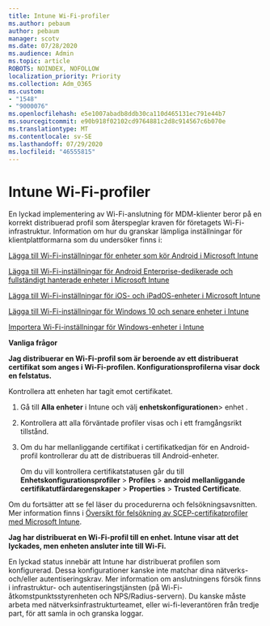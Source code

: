 ```yaml
---
title: Intune Wi-Fi-profiler
ms.author: pebaum
author: pebaum
manager: scotv
ms.date: 07/28/2020
ms.audience: Admin
ms.topic: article
ROBOTS: NOINDEX, NOFOLLOW
localization_priority: Priority
ms.collection: Adm_O365
ms.custom:
- "1548"
- "9000076"
ms.openlocfilehash: e5e1007abadb8ddb30ca110d465131ec791e44b7
ms.sourcegitcommit: e90b918f02102cd9764881c2d8c914567c6b070e
ms.translationtype: MT
ms.contentlocale: sv-SE
ms.lasthandoff: 07/29/2020
ms.locfileid: "46555815"
---
```

# <a name="intune-wi-fi-profiles"></a>Intune Wi-Fi-profiler

En lyckad implementering av Wi-Fi-anslutning för MDM-klienter beror på en korrekt distribuerad profil som återspeglar kraven för företagets Wi-Fi-infrastruktur. Information om hur du granskar lämpliga inställningar för klientplattformarna som du undersöker finns i: 

[Lägga till Wi-Fi-inställningar för enheter som kör Android i Microsoft Intune](https://docs.microsoft.com/intune/wi-fi-settings-android)

[Lägga till Wi-Fi-inställningar för Android Enterprise-dedikerade och fullständigt hanterade enheter i Microsoft Intune](https://docs.microsoft.com/intune/wi-fi-settings-android-enterprise)

[Lägga till Wi-Fi-inställningar för iOS- och iPadOS-enheter i Microsoft Intune](https://docs.microsoft.com/intune/wi-fi-settings-ios)

[Lägga till Wi-Fi-inställningar för Windows 10 och senare enheter i Intune](https://docs.microsoft.com/intune/wi-fi-settings-windows)

[Importera Wi-Fi-inställningar för Windows-enheter i Intune](https://docs.microsoft.com/intune/wi-fi-settings-import-windows-8-1)

**Vanliga frågor**

**Jag distribuerar en Wi-Fi-profil som är beroende av ett distribuerat certifikat som anges i Wi-Fi-profilen. Konfigurationsprofilerna visar dock en felstatus.**

Kontrollera att enheten har tagit emot certifikatet.

1. Gå till **Alla enheter** i Intune och välj **enhetskonfigurationen**> enhet .

2. Kontrollera att alla förväntade profiler visas och i ett framgångsrikt tillstånd.

3. Om du har mellanliggande certifikat i certifikatkedjan för en Android-profil kontrollerar du att de distribueras till Android-enheter.

    Om du vill kontrollera certifikatstatusen går du till **Enhetskonfigurationsprofiler**  >  **Profiles**  >  **android mellanliggande certifikatutfärdaregenskaper**  >  **Properties**  >  **Trusted Certificate**.

Om du fortsätter att se fel läser du procedurerna och felsökningsavsnitten. Mer information finns i [Översikt för felsökning av SCEP-certifikatprofiler med Microsoft Intune](https://support.microsoft.com/help/4457481/troubleshooting-scep-certificate-profile-deployment-in-intune).

**Jag har distribuerat en Wi-Fi-profil till en enhet. Intune visar att det lyckades, men enheten ansluter inte till Wi-Fi.**

En lyckad status innebär att Intune har distribuerat profilen som konfigurerad. Dessa konfigurationer kanske inte matchar dina nätverks- och/eller autentiseringskrav. Mer information om anslutningens försök finns i infrastruktur- och autentiseringstjänsten (på Wi-Fi-åtkomstpunktsstyrenheten och NPS/Radius-servern). Du kanske måste arbeta med nätverksinfrastrukturteamet, eller wi-fi-leverantören från tredje part, för att samla in och granska loggar.